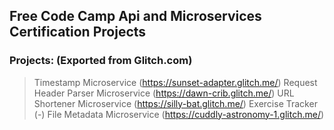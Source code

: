 ## Free Code Camp Api and Microservices Certification Projects

### Projects: (Exported from Glitch.com)

> Timestamp Microservice (https://sunset-adapter.glitch.me/)
> Request Header Parser Microservice (https://dawn-crib.glitch.me/)
> URL Shortener Microservice (https://silly-bat.glitch.me/)
> Exercise Tracker (-)
> File Metadata Microservice (https://cuddly-astronomy-1.glitch.me/)